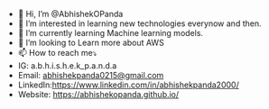 - 👋 Hi, I’m @AbhishekOPanda
- 👀 I’m interested in learning new technologies everynow and then. 
- 🌱 I’m currently learning Machine learning models.
- 💞️ I’m looking to Learn more about AWS
- 📫 How to reach me⤵️
- IG: a.b.h.i.s.h.e.k_p.a.n.d.a
- Email: abhishekpanda0215@gmail.com 
- LinkedIn:https://www.linkedin.com/in/abhishekpanda2000/
- Website: https://abhishekopanda.github.io/


<!---
AbhishekOPanda/AbhishekOPanda is a ✨ special ✨ repository because its `README.md` (this file) appears on your GitHub profile.
You can click the Preview link to take a look at your changes.
--->
